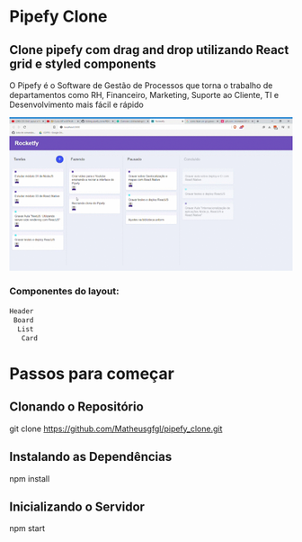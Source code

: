 # Pipefy Clone

## Clone pipefy com drag and drop utilizando React grid e styled components

O Pipefy é o Software de Gestão de Processos que torna o trabalho de departamentos como RH, Financeiro, Marketing, Suporte ao Cliente, TI e Desenvolvimento mais fácil e rápido

![Pipefy Clone](https://github.com/Matheusgfgl/pipefy_clone/blob/master/Rockeatfy%20-%20Brave%202020-06-24%2010-10-00.gif)

### Componentes do layout: 
    Header 
     Board
      List
       Card 
       
 # Passos para começar
## Clonando o Repositório
git clone https://github.com/Matheusgfgl/pipefy_clone.git

## Instalando as Dependências
npm install

## Inicializando o Servidor
 npm start
